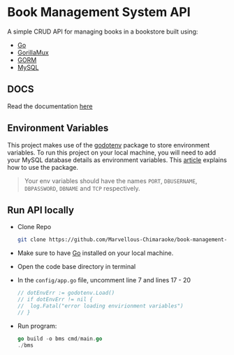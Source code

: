 # Book Management System API

A simple CRUD API for managing books in a bookstore built using:

- [Go](https://go.dev/)
- [GorillaMux](https://github.com/gorilla/mux)
- [GORM](https://gorm.io/)
- [MySQL](https://www.mysql.com/)

## DOCS

Read the documentation [here](https://documenter.getpostman.com/view/15381378/UzBjsTh9)

## Environment Variables

This project makes use of the [godotenv](github.com/joho/godotenv) package to store environment variables. To run this project on your local machine, you will need to add your MySQL database details as environment variables. This [article](https://dev.to/schadokar/use-environment-variable-in-your-next-golang-project-2o6c) explains how to use the package.
> Your env variables should have the names `PORT`, `DBUSERNAME`, `DBPASSWORD`, `DBNAME` and `TCP` respectively.

## Run API locally

- Clone Repo

    ```bash
    git clone https://github.com/Marvellous-Chimaraoke/book-management-system.git
    ```

- Make sure to have [Go](https://go.dev/) installed on your local machine.
- Open the code base directory in terminal
- In the `config/app.go` file, uncomment line 7 and lines 17 - 20

    ```go
    // dotEnvErr := godotenv.Load()
    // if dotEnvErr != nil {
    //  log.Fatal("error loading envirionment variables")
    // }
    ```

- Run program:

    ```go
    go build -o bms cmd/main.go
    ./bms
    ```
